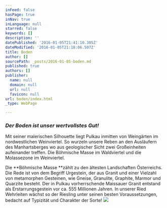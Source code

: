 ```yaml
---
inFeed: false
hasPage: true
inNav: true
inLanguage: null
starred: false
keywords: []
description: ''
datePublished: '2016-01-05T21:41:10.305Z'
dateModified: '2016-01-05T21:18:06.507Z'
title: Boden
author: []
sourcePath: _posts/2016-01-05-boden.md
published: true
authors: []
publisher:
  name: null
  domain: null
  url: null
  favicon: null
url: boden/index.html
_type: WebPage

---
```

### _Der Boden ist unser wertvollstes Gut!_

Mit seiner malerischen Silhouette liegt Pulkau inmitten von Weingärten im nordwestlichen Weinviertel. So wurzeln unsere Reben an den Ausläufern des Manhartsberges wo aus geologischer Sicht zwei Großeinheiten aufeinander treffen. Die Böhmische Masse im Waldviertel und die Molassezone im Weinviertel.

Die **Böhmische Masse **zählt zu den ältesten Landschaften Österreichs. Die Rede ist von dem Begriff Urgestein, der aus Granit und einer Vielzahl von metamorphen Gesteinen, wie Gneise, Granulite, Graphite, Marmor und Quarzite besteht. Der in Pulkau vorherrschende Maissauer Granit entstand als Erstarrungsgestein vor ca. 555 Millionen Jahren. In unserer Ried Wehrleiten wächst so der Riesling unter seinen besten Voraussetzungen, bedacht auf Typizität und Charakter der Sorte!
![](https://the-grid-user-content.s3-us-west-2.amazonaws.com/7771e6e7-b815-4baa-b09a-f80e4d032106.jpg)